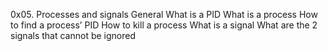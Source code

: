 0x05. Processes and signals
General
What is a PID
What is a process
How to find a process’ PID
How to kill a process
What is a signal
What are the 2 signals that cannot be ignored
